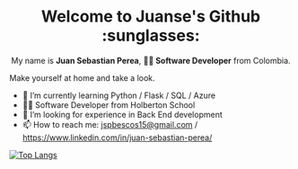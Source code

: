 <h1 align='center'>Welcome to Juanse's Github :sunglasses: </h1>

<p align='center'> My name is <strong>Juan Sebastian Perea</strong>, <strong>👨‍💻 Software Developer</strong> from Colombia.</p>
<p>Make yourself at home and take a look.</p>

- 🌱 I’m currently learning Python / Flask / SQL / Azure
- 👨‍🎓 Software Developer from Holberton School
- 🤔 I’m looking for experience in Back End development
- 📫 How to reach me: jspbescos15@gmail.com / https://www.linkedin.com/in/juan-sebastian-perea/

[![Top Langs](https://github-readme-stats.vercel.app/api/top-langs/?username=Juanse1595&layout=compact)](https://github.com/anuraghazra/github-readme-stats)
